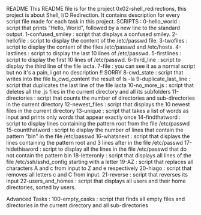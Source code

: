 README
	This README file is for the project 0x02-shell_redirections, this project is about Shell, I/O Redirection.
	It contains description for every script file made for each task in this project. 
SCRIPTS : 
	0-hello_world : script that prints "Hello, World", followed by a new line to the standard output.
	1-confused_smiley : script that displays a confused smiley.
	2-hellofile : script to display the content of the /etc/passwd file.
	3-twofiles : script to display the content of the files /etc/passwd and /etc/hosts.
	4-lastlines : script to display the last 10 lines of /etc/passwd.
	5-firstlines : script to display the first 10 lines of /etc/passwd.
	6-third_line : script to display the third line of the file iacta.
	7-file : you can see it as a normal script but no it's a pain, i got no description !! SORRY
	8-cwd_state : script that writes into the file ls_cwd_content the result of ls -la
	9-duplicate_last_line : script that duplicates the last line of the file iacta
	10-no_more_js : script that deletes all the .js files in the current directory and all its subfolders
	11-directories : script that counts the number of directories and sub-directories in the current directory
	12-newest_files : script that displays the 10 newest files in the current directory
	13-unique : script that takes a list of words as input and prints only words that appear exactly once
	14-findthatword : script to display lines containing the pattern root from the file /etc/passwd
	15-countthatword : script to display the number of lines that contain the pattern "bin" in the file /etc/passwd
	16-whatsnext : script that displays the lines containing the pattern root and 3 lines after in the file /etc/passwd
	17-hidethisword : script to display all the lines in the file /etc/passwd that do not contain the pattern bin
	18-letteronly : script that displays all lines of the file /etc/ssh/sshd_config starting with a letter
	19-AZ : script that replaces all characters A and c from input to Z and e respectively
	20-hiago : script that removes all letters c and C from input.
	21-reverse : script that reverses its input
	22-users_and_homes : script that displays all users and their home directories, sorted by users.

Advanced Tasks : 
	100-empty_casks : script that finds all empty files and directories in the current directory and all sub-directories

